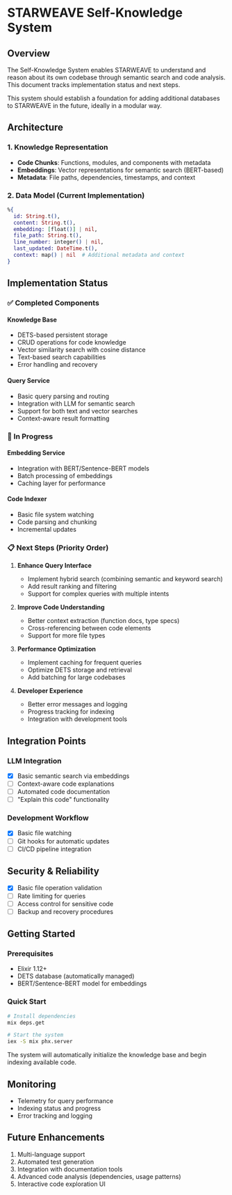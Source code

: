 # STARWEAVE Self-Knowledge System

## Overview
The Self-Knowledge System enables STARWEAVE to understand and reason about its own codebase through semantic search and code analysis. This document tracks implementation status and next steps.

This system should establish a foundation for adding additional databases to STARWEAVE in the future, ideally in a modular way.

## Architecture

### 1. Knowledge Representation
- **Code Chunks**: Functions, modules, and components with metadata
- **Embeddings**: Vector representations for semantic search (BERT-based)
- **Metadata**: File paths, dependencies, timestamps, and context

### 2. Data Model (Current Implementation)
```elixir
%{
  id: String.t(),
  content: String.t(),
  embedding: [float()] | nil,
  file_path: String.t(),
  line_number: integer() | nil,
  last_updated: DateTime.t(),
  context: map() | nil  # Additional metadata and context
}
```

## Implementation Status

### ✅ Completed Components

#### Knowledge Base
- DETS-based persistent storage
- CRUD operations for code knowledge
- Vector similarity search with cosine distance
- Text-based search capabilities
- Error handling and recovery

#### Query Service
- Basic query parsing and routing
- Integration with LLM for semantic search
- Support for both text and vector searches
- Context-aware result formatting

### 🔄 In Progress

#### Embedding Service
- Integration with BERT/Sentence-BERT models
- Batch processing of embeddings
- Caching layer for performance

#### Code Indexer
- Basic file system watching
- Code parsing and chunking
- Incremental updates

### 📋 Next Steps (Priority Order)
1. **Enhance Query Interface**
   - Implement hybrid search (combining semantic and keyword search)
   - Add result ranking and filtering
   - Support for complex queries with multiple intents

2. **Improve Code Understanding**
   - Better context extraction (function docs, type specs)
   - Cross-referencing between code elements
   - Support for more file types

3. **Performance Optimization**
   - Implement caching for frequent queries
   - Optimize DETS storage and retrieval
   - Add batching for large codebases

4. **Developer Experience**
   - Better error messages and logging
   - Progress tracking for indexing
   - Integration with development tools

## Integration Points

### LLM Integration
- [x] Basic semantic search via embeddings
- [ ] Context-aware code explanations
- [ ] Automated code documentation
- [ ] "Explain this code" functionality

### Development Workflow
- [x] Basic file watching
- [ ] Git hooks for automatic updates
- [ ] CI/CD pipeline integration

## Security & Reliability
- [x] Basic file operation validation
- [ ] Rate limiting for queries
- [ ] Access control for sensitive code
- [ ] Backup and recovery procedures

## Getting Started

### Prerequisites
- Elixir 1.12+
- DETS database (automatically managed)
- BERT/Sentence-BERT model for embeddings

### Quick Start
```bash
# Install dependencies
mix deps.get

# Start the system
iex -S mix phx.server
```

The system will automatically initialize the knowledge base and begin indexing available code.

## Monitoring
- Telemetry for query performance
- Indexing status and progress
- Error tracking and logging

## Future Enhancements
1. Multi-language support
2. Automated test generation
3. Integration with documentation tools
4. Advanced code analysis (dependencies, usage patterns)
5. Interactive code exploration UI
